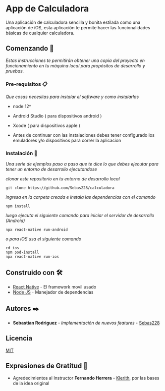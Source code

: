 # App de Calculadora

Una aplicación de calculadora sencilla y bonita estilada como una aplicación de iOS, esta aplicación te permite hacer las funcionalidades básicas de cualquier calculadora.

## Comenzando 🚀

_Estas instrucciones te permitirán obtener una copia del proyecto en funcionamiento en tu máquina local para propósitos de desarrollo y pruebas._


### Pre-requisitos 📋

_Que cosas necesitas para instalar el software y como instalarlas_

* node 12^
* Android Studio ( para dispositivos android )
* Xcode ( para dispositivos apple )

* Antes de continuar con las instalaciones debes tener configurado los emuladores y/o dispositivos para correr la aplicacion

### Instalación 🔧

_Una serie de ejemplos paso a paso que te dice lo que debes ejecutar para tener un entorno de desarrollo ejecutandose_

_clonar este repositorio en tu entorno de desarrollo local_

```
git clone https://github.com/Sebas228/calculadora
```

_ingresa en la carpeta creada e instala las dependencias con el comando_

```
npm install
```

_luego ejecuta el siguiente comando para iniciar el servidor de desarrollo (Android)_

```
npx react-native run-android
```

_o para iOS usa el siguiente comando_

```
cd ios
npm pod-install
npx react-native run-ios
```

## Construido con 🛠️

* [React Native](https://github.com/facebook/react-native) - El framework movil usado
* [Node JS](https://github.com/nodejs/node) - Manejador de dependencias

## Autores ✒️

* **Sebastian Rodriguez** - *Implementación de nuevos features* - [Sebas228](https://github.com/Sebas228) 

## Licencia

[MIT](https://choosealicense.com/licenses/mit/)

## Expresiones de Gratitud 🎁

* Agredecimientos al Instructor **Fernando Herrera** - [Klerith](https://github.com/Klerith), por las bases de la idea original 
